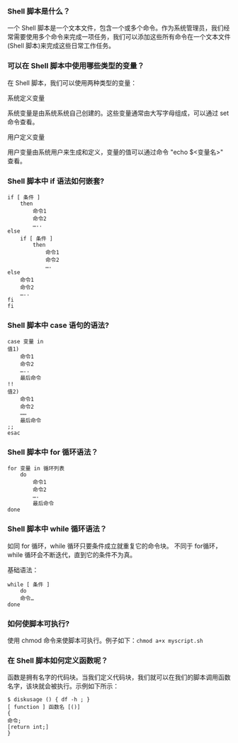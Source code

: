 ### Shell 脚本是什么？
一个 Shell 脚本是一个文本文件，包含一个或多个命令。作为系统管理员，我们经常需要使用多个命令来完成一项任务，我们可以添加这些所有命令在一个文本文件(Shell 脚本)来完成这些日常工作任务。

### 可以在 Shell 脚本中使用哪些类型的变量？
在 Shell 脚本，我们可以使用两种类型的变量：

系统定义变量

系统变量是由系统系统自己创建的。这些变量通常由大写字母组成，可以通过 set 命令查看。

用户定义变量

用户变量由系统用户来生成和定义，变量的值可以通过命令 "echo $<变量名>" 查看。

### Shell 脚本中 if 语法如何嵌套?
```
if [ 条件 ]
    then
        命令1
        命令2
        …..
else
    if [ 条件 ]
        then
            命令1
            命令2
            ….
else
    命令1
    命令2
    …..
fi
fi
```
### Shell 脚本中 case 语句的语法?
```
case 变量 in
值1)
    命令1
    命令2
    …..
    最后命令
!!
值2)
    命令1
    命令2
    ……
    最后命令
;;
esac
```
### Shell 脚本中 for 循环语法？
```
for 变量 in 循环列表
    do
        命令1
        命令2
        ….
        最后命令
done
```
### Shell 脚本中 while 循环语法？
如同 for 循环，while 循环只要条件成立就重复它的命令块。
不同于 for循环，while 循环会不断迭代，直到它的条件不为真。

基础语法：
```
while [ 条件 ]
    do
    命令…
done
```
### 如何使脚本可执行?
使用 chmod 命令来使脚本可执行。例子如下：`chmod a+x myscript.sh`

### 在 Shell 脚本如何定义函数呢？
函数是拥有名字的代码块。当我们定义代码块，我们就可以在我们的脚本调用函数名字，该块就会被执行。示例如下所示：
```
$ diskusage () { df -h ; }
[ function ] 函数名 [()]
{
命令;
[return int;]
}
```